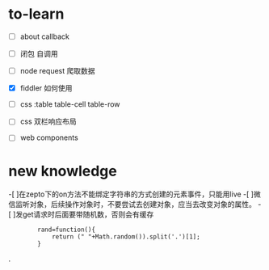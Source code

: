 to-learn
============
- [ ] about callback
- [ ] 闭包 自调用
- [ ] node request 爬取数据
- [X] fiddler 如何使用
- [ ] css :table   table-cell  table-row
- [ ] css 双栏响应布局
- [ ] web components


new knowledge
============
-[ ]在zepto下的on方法不能绑定字符串的方式创建的元素事件，只能用live
-[ ]微信监听对象，后续操作对象时，不要尝试去创建对象，应当去改变对象的属性。
-[ ]发get请求时后面要带随机数，否则会有缓存
```
		rand=function(){
			return (" "+Math.random()).split('.')[1];
		}
```
.